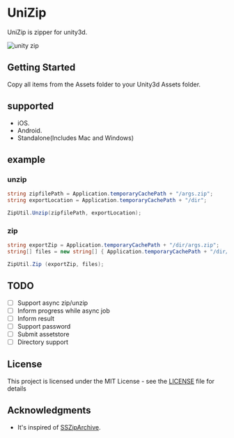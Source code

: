 # UniZip

UniZip is zipper for unity3d.

![unity zip](https://github.com/rumaniel/UnityZip/blob/master/logo.jpg)

## Getting Started

Copy all items from the Assets folder to your Unity3d Assets folder.

## supported

-  iOS.
-  Android.
-  Standalone(Includes Mac and Windows)

## example

### unzip

```C#
string zipfilePath = Application.temporaryCachePath + "/args.zip";
string exportLocation = Application.temporaryCachePath + "/dir";

ZipUtil.Unzip(zipfilePath, exportLocation);
```

### zip

```C#
string exportZip = Application.temporaryCachePath + "/dir/args.zip";
string[] files = new string[] { Application.temporaryCachePath + "/dir/args.txt" }

ZipUtil.Zip (exportZip, files);
```

## TODO

- [ ] Support async zip/unzip
- [ ] Inform progress while async job
- [ ] Inform result
- [ ] Support password
- [ ] Submit assetstore
- [ ] Directory support

## License

This project is licensed under the MIT License - see the [LICENSE](LICENSE) file for details

## Acknowledgments

* It's inspired of [SSZipArchive](https://github.com/ZipArchive/ZipArchive).

